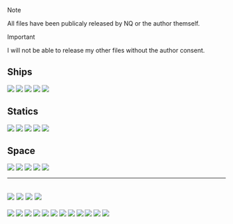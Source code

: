 > [!NOTE]
> All files have been publicaly released by NQ or the author themself.

> [!IMPORTANT]
> I will not be able to release my other files without the author consent.

## Ships
[![](https://img.shields.io/github/directory-file-count/LocuraDU/DU-Core-Exports/Ships/XS%20Cores?label=Ships%20XS%20Core&style=flat-square)](#)
[![](https://img.shields.io/github/directory-file-count/LocuraDU/DU-Core-Exports/Ships/S%20Cores?label=Ships%20S%20Core&style=flat-square)](#)
[![](https://img.shields.io/github/directory-file-count/LocuraDU/DU-Core-Exports/Ships/M%20Cores?label=Ships%20M%20Core&style=flat-square)](#)
[![](https://img.shields.io/github/directory-file-count/LocuraDU/DU-Core-Exports/Ships/L%20Cores?label=Ships%20L%20Core&style=flat-square)](#)
[![](https://img.shields.io/github/directory-file-count/LocuraDU/DU-Core-Exports/Ships/XL%20Cores?label=Ships%20XL%20Core&style=flat-square)](#)

## Statics
[![](https://img.shields.io/github/directory-file-count/LocuraDU/DU-Core-Exports/Statics/XS%20Cores?label=Statics%20XS%20Core&style=flat-square)](#)
[![](https://img.shields.io/github/directory-file-count/LocuraDU/DU-Core-Exports/Statics/S%20Cores?label=Statics%20S%20Core&style=flat-square)](#)
[![](https://img.shields.io/github/directory-file-count/LocuraDU/DU-Core-Exports/Statics/M%20Cores?label=Statics%20M%20Core&style=flat-square)](#)
[![](https://img.shields.io/github/directory-file-count/LocuraDU/DU-Core-Exports/Statics/L%20Cores?label=Statics%20L%20Core&style=flat-square)](#)
[![](https://img.shields.io/github/directory-file-count/LocuraDU/DU-Core-Exports/Statics/XL%20Cores?label=Statics%20XL%20Core&style=flat-square)](#)

## Space
[![](https://img.shields.io/github/directory-file-count/LocuraDU/DU-Core-Exports/Space/XS%20Cores?label=Space%20XS%20Core&style=flat-square)](#)
[![](https://img.shields.io/github/directory-file-count/LocuraDU/DU-Core-Exports/Space/S%20Cores?label=Space%20S%20Core&style=flat-square)](#)
[![](https://img.shields.io/github/directory-file-count/LocuraDU/DU-Core-Exports/Space/M%20Cores?label=Space%20M%20Core&style=flat-square)](#)
[![](https://img.shields.io/github/directory-file-count/LocuraDU/DU-Core-Exports/Space/L%20Cores?label=Space%20L%20Core&style=flat-square)](#)
[![](https://img.shields.io/github/directory-file-count/LocuraDU/DU-Core-Exports/Space/XL%20Cores?label=Space%20XL%20Core&style=flat-square)](#)

---

[![](https://img.shields.io/badge/DU-1.4.X-green?style=for-the-badge&logo=steam)](https://store.steampowered.com/app/2000270/Dual_Universe/)
[![](https://img.shields.io/badge/CODE-JSON-purple?style=for-the-badge&logo=json)](#)
[![](https://img.shields.io/badge/Maintained-YES-green?style=for-the-badge)](#)
![](https://komarev.com/ghpvc/?username=DU-Core-Exports&style=for-the-badge)
---
[![](https://img.shields.io/github/issues/locuradu/DU-Core-Exports?style=flat-square&label=ISSUES)](#)
[![](https://img.shields.io/github/issues-closed/locuradu/DU-Core-Exports?style=flat-square&label=ISSUES)](#)
[![](https://img.shields.io/github/watchers/locuradu/DU-Core-Exports?style=flat-square&label=WATCHERS)](#)
[![](https://img.shields.io/github/stars/locuradu/DU-Core-Exports?style=flat-square&label=STARS)](#)
[![](https://img.shields.io/github/forks/locuradu/DU-Core-Exports?style=flat-square&label=FORKS)](#)
[![](https://img.shields.io/github/commit-activity/m/locuradu/DU-Core-Exports?style=flat-square&label=COMMIT%20ACTIVITY)](#)
[![](https://img.shields.io/github/discussions/locuradu/DU-Core-Exports?label=DISCUSSIONS&style=flat-square)](#)
[![](https://img.shields.io/github/last-commit/locuradu/DU-Core-Exports?label=LAST%20COMMIT&style=flat-square)](#)
[![](https://img.shields.io/github/contributors/locuradu/DU-Core-Exports?label=CONTRIBUTORS&style=flat-square)](#)
[![](https://img.shields.io/github/releases/locuradu/DU-Core-Exports?label=RELEASES&style=flat-square)](#)
[![](https://img.shields.io/github/repo-size/LocuraDU/DU-Core-Exports?label=REPO%20SIZE&style=flat-square)](#)
[![](https://img.shields.io/github/license/LocuraDU/DU-Core-Exports?label=LICENSE&style=flat-square)](#)
